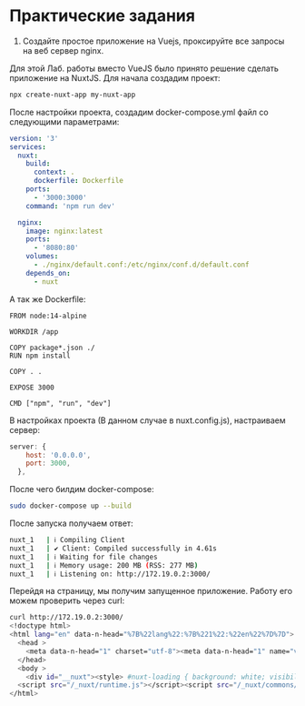 # Практические задания

1. Cоздайте простое приложение на Vuejs, проксируйте все запросы на веб сервер nginx.

Для этой Лаб. работы вместо VueJS было принято решение сделать приложение на NuxtJS.
Для начала создадим проект:

```sh
npx create-nuxt-app my-nuxt-app
```

После настройки проекта, создадим docker-compose.yml файл со следующими параметрами:

```yaml
version: '3'
services:
  nuxt:
    build:
      context: .
      dockerfile: Dockerfile
    ports:
      - '3000:3000'
    command: 'npm run dev'

  nginx:
    image: nginx:latest
    ports:
      - '8080:80'
    volumes:
      - ./nginx/default.conf:/etc/nginx/conf.d/default.conf
    depends_on:
      - nuxt
```

А так же Dockerfile:

```
FROM node:14-alpine

WORKDIR /app

COPY package*.json ./
RUN npm install

COPY . .

EXPOSE 3000

CMD ["npm", "run", "dev"]
```

В настройках проекта (В данном случае в nuxt.config.js), настраиваем сервер:

```javascript
server: {
    host: '0.0.0.0',
    port: 3000,
  },
```

После чего билдим  docker-compose:

```sh
sudo docker-compose up --build
```

После запуска получаем ответ:

```sh
nuxt_1   | ℹ Compiling Client
nuxt_1   | ✔ Client: Compiled successfully in 4.61s
nuxt_1   | ℹ Waiting for file changes
nuxt_1   | ℹ Memory usage: 200 MB (RSS: 277 MB)
nuxt_1   | ℹ Listening on: http://172.19.0.2:3000/
```

Перейдя на страницу, мы получим запущенное приложение. Работу его можем проверить через curl:

```sh
curl http://172.19.0.2:3000/
<!doctype html>
<html lang="en" data-n-head="%7B%22lang%22:%7B%221%22:%22en%22%7D%7D">
  <head >
    <meta data-n-head="1" charset="utf-8"><meta data-n-head="1" name="viewport" content="width=device-width, initial-scale=1"><meta data-n-head="1" data-hid="description" name="description" content=""><meta data-n-head="1" name="format-detection" content="telephone=no"><title>DockerComposeNuxt</title><link data-n-head="1" rel="icon" type="image/x-icon" href="/favicon.ico"><link rel="preload" href="/_nuxt/runtime.js" as="script"><link rel="preload" href="/_nuxt/commons/app.js" as="script"><link rel="preload" href="/_nuxt/vendors/app.js" as="script"><link rel="preload" href="/_nuxt/app.js" as="script">
  </head>
  <body >
    <div id="__nuxt"><style> #nuxt-loading { background: white; visibility: hidden; opacity: 0; position: absolute; left: 0; right: 0; top: 0; bottom: 0; display: flex; justify-content: center; align-items: center; flex-direction: column; animation: nuxtLoadingIn 10s ease; -webkit-animation: nuxtLoadingIn 10s ease; animation-fill-mode: forwards; overflow: hidden; } @keyframes nuxtLoadingIn { 0% { visibility: hidden; opacity: 0; } 20% { visibility: visible; opacity: 0; } 100% { visibility: visible; opacity: 1; } } @-webkit-keyframes nuxtLoadingIn { 0% { visibility: hidden; opacity: 0; } 20% { visibility: visible; opacity: 0; } 100% { visibility: visible; opacity: 1; } } #nuxt-loading>div, #nuxt-loading>div:after { border-radius: 50%; width: 5rem; height: 5rem; } #nuxt-loading>div { font-size: 10px; position: relative; text-indent: -9999em; border: .5rem solid #F5F5F5; border-left: .5rem solid black; -webkit-transform: translateZ(0); -ms-transform: translateZ(0); transform: translateZ(0); -webkit-animation: nuxtLoading 1.1s infinite linear; animation: nuxtLoading 1.1s infinite linear; } #nuxt-loading.error>div { border-left: .5rem solid #ff4500; animation-duration: 5s; } @-webkit-keyframes nuxtLoading { 0% { -webkit-transform: rotate(0deg); transform: rotate(0deg); } 100% { -webkit-transform: rotate(360deg); transform: rotate(360deg); } } @keyframes nuxtLoading { 0% { -webkit-transform: rotate(0deg); transform: rotate(0deg); } 100% { -webkit-transform: rotate(360deg); transform: rotate(360deg); } } </style> <script> window.addEventListener('error', function () { var e = document.getElementById('nuxt-loading'); if (e) { e.className += ' error'; } }); </script> <div id="nuxt-loading" aria-live="polite" role="status"><div>Loading...</div></div> <!-- https://projects.lukehaas.me/css-loaders --> </div><script>window.__NUXT__={config:{_app:{basePath:"\u002F",assetsPath:"\u002F_nuxt\u002F",cdnURL:null}}}</script>
  <script src="/_nuxt/runtime.js"></script><script src="/_nuxt/commons/app.js"></script><script src="/_nuxt/vendors/app.js"></script><script src="/_nuxt/app.js"></script></body>
</html>
```
